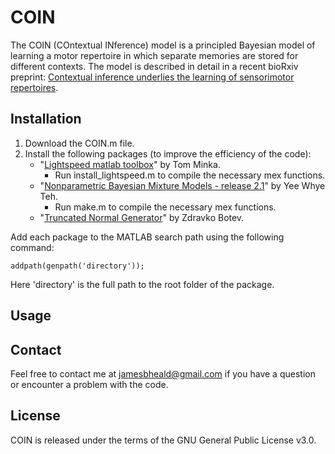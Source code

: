 # COIN

The COIN (COntextual INference) model is a principled Bayesian model of learning a motor repertoire in which separate memories are stored for different contexts. The model is described in detail in a recent bioRxiv preprint: [Contextual inference underlies the learning of sensorimotor repertoires](https://www.biorxiv.org/content/10.1101/2020.11.23.394320v1).

## Installation

1. Download the COIN.m file.
2. Install the following packages (to improve the efficiency of the code):
   - "[Lightspeed matlab toolbox](https://github.com/tminka/lightspeed)" by Tom Minka. 
     - Run install_lightspeed.m to compile the necessary mex functions. 
   - "[Nonparametric Bayesian Mixture Models - release 2.1](http://www.stats.ox.ac.uk/~teh/software.html)" by Yee Whye Teh.
     - Run make.m to compile the necessary mex functions. 
   - "[Truncated Normal Generator](https://web.maths.unsw.edu.au/~zdravkobotev/)" by Zdravko Botev.

Add each package to the MATLAB search path using the following command: 
```
addpath(genpath('directory'));
```
Here 'directory' is the full path to the root folder of the package.
## Usage

## Contact

Feel free to contact me at [jamesbheald@gmail.com](mailto:jamesbheald@gmail.com) if you have a question or encounter a problem with the code.

## License

COIN is released under the terms of the GNU General Public License v3.0.
